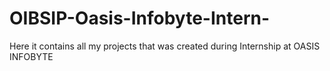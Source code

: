 # OIBSIP-Oasis-Infobyte-Intern-
Here it contains all my projects that was created during Internship at OASIS INFOBYTE 
